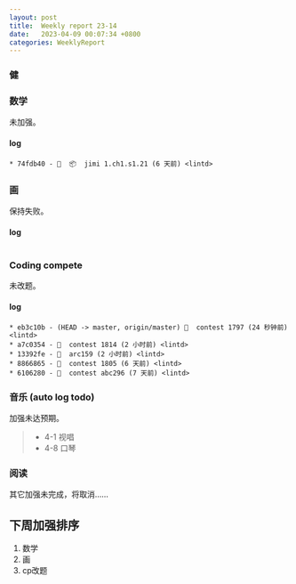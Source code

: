 ```yaml
---
layout: post
title:  Weekly report 23-14
date:   2023-04-09 00:07:34 +0800
categories: WeeklyReport
---
```


### 健

### 数学

未加强。

#### log
```
* 74fdb40 - 🤖  📦  jimi 1.ch1.s1.21 (6 天前) <lintd>
```

### 画

保持失败。

#### log
```

```

### Coding compete

未改题。

#### log
```
* eb3c10b - (HEAD -> master, origin/master) 🎉  contest 1797 (24 秒钟前) <lintd>
* a7c0354 - 🎉  contest 1814 (2 小时前) <lintd>
* 13392fe - 🎉  arc159 (2 小时前) <lintd>
* 8866865 - 🎉  contest 1805 (6 天前) <lintd>
* 6106280 - 🎉  contest abc296 (7 天前) <lintd>
```

### 音乐 (auto log todo)

加强未达预期。

> - 4-1 视唱
> - 4-8 口琴

### 阅读

其它加强未完成，将取消……

## 下周加强排序

1. 数学
2. 画
3. cp改题
